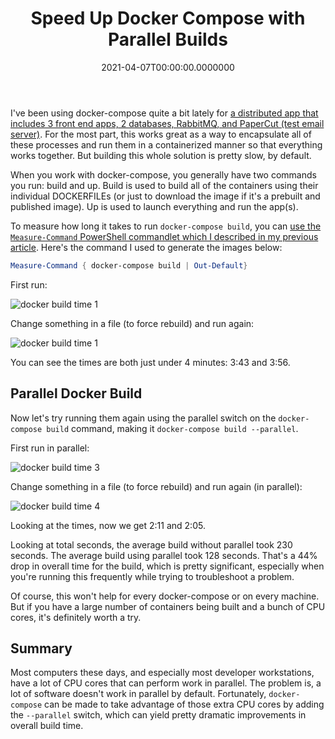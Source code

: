 ﻿---
title: Speed Up Docker Compose with Parallel Builds
date: "2021-04-07T00:00:00.0000000"
description: Docker compose can take a while to execute, especially for a large set of containers. Fortunately there's a way to take advantage of extra processors (and any extra bandwidth you may have) by running the build step in parallel.
featuredImage: /img/speed-up-docker-compose-with-parallel-builds.png
---

I've been using docker-compose quite a bit lately for [a distributed app that includes 3 front end apps, 2 databases, RabbitMQ, and PaperCut (test email server)](https://github.com/ardalis/pluralsight-ddd-fundamentals/blob/main/docker-compose.yml). For the most part, this works great as a way to encapsulate all of these processes and run them in a containerized manner so that everything works together. But building this whole solution is pretty slow, by default.

When you work with docker-compose, you generally have two commands you run: build and up. Build is used to build all of the containers using their individual DOCKERFILEs (or just to download the image if it's a prebuilt and published image). Up is used to launch everything and run the app(s).

To measure how long it takes to run `docker-compose build`, you can [use the `Measure-Command` PowerShell commandlet which I described in my previous article](/measure-command-line-script-time-elapsed/). Here's the command I used to generate the images below:

```powershell
Measure-Command { docker-compose build | Out-Default}
```

First run:

![docker build time 1](/img/docker-compose-build-01.png)

Change something in a file (to force rebuild) and run again:

![docker build time 1](/img/docker-compose-build-02.png)

You can see the times are both just under 4 minutes: 3:43 and 3:56.

## Parallel Docker Build

Now let's try running them again using the parallel switch on the `docker-compose build` command, making it `docker-compose build --parallel`.

First run in parallel:

![docker build time 3](/img/docker-compose-build-03.png)

Change something in a file (to force rebuild) and run again (in parallel):

![docker build time 4](/img/docker-compose-build-04.png)

Looking at the times, now we get 2:11 and 2:05.

Looking at total seconds, the average build without parallel took 230 seconds. The average build using parallel took 128 seconds. That's a 44% drop in overall time for the build, which is pretty significant, especially when you're running this frequently while trying to troubleshoot a problem.

Of course, this won't help for every docker-compose or on every machine. But if you have a large number of containers being built and a bunch of CPU cores, it's definitely worth a try.

## Summary

Most computers these days, and especially most developer workstations, have a lot of CPU cores that can perform work in parallel. The problem is, a lot of software doesn't work in parallel by default. Fortunately, `docker-compose` can be made to take advantage of those extra CPU cores by adding the `--parallel` switch, which can yield pretty dramatic improvements in overall build time.

